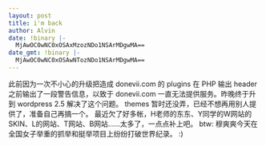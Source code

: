 ```yaml
---
layout: post
title: i'm back
author: Alvin
date: !binary |-
  MjAwOC0wNC0xOSAxMzozNDo1NSArMDgwMA==
date_gmt: !binary |-
  MjAwOC0wNC0xOSAwNTozNDo1NSArMDgwMA==
---
```

此前因为一次不小心的升级把造成 donevii.com 的 plugins 在 PHP 输出 header 之前输出了一段警告信息，以致于 donevii.com 一直无法提供服务。昨晚终于升到 wordpress 2.5 解决了这个问题。
themes 暂时还没弄，已经不想再用别人提供了，准备自己再搞一个。
最近欠了好多帐，H老师的东东、Y同学的W网站的SKIN、L的网站、T网站、B网站&#8230;&#8230;太多了，一点点补上吧。
btw: 穆爽爽今天在全国女子举重的抓举和挺举项目上纷纷打破世界纪录。
:)
